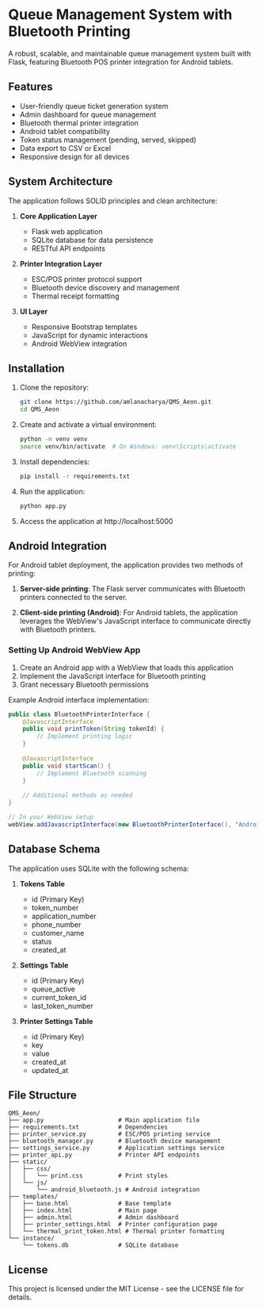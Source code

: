 # Queue Management System with Bluetooth Printing

A robust, scalable, and maintainable queue management system built with Flask, featuring Bluetooth POS printer integration for Android tablets.

## Features

- User-friendly queue ticket generation system
- Admin dashboard for queue management
- Bluetooth thermal printer integration
- Android tablet compatibility
- Token status management (pending, served, skipped)
- Data export to CSV or Excel
- Responsive design for all devices

## System Architecture

The application follows SOLID principles and clean architecture:

1. **Core Application Layer**
   - Flask web application
   - SQLite database for data persistence
   - RESTful API endpoints

2. **Printer Integration Layer**
   - ESC/POS printer protocol support
   - Bluetooth device discovery and management
   - Thermal receipt formatting

3. **UI Layer**
   - Responsive Bootstrap templates
   - JavaScript for dynamic interactions
   - Android WebView integration

## Installation

1. Clone the repository:
   ```bash
   git clone https://github.com/amlanacharya/QMS_Aeon.git
   cd QMS_Aeon
   ```

2. Create and activate a virtual environment:
   ```bash
   python -m venv venv
   source venv/bin/activate  # On Windows: venv\Scripts\activate
   ```

3. Install dependencies:
   ```bash
   pip install -r requirements.txt
   ```

4. Run the application:
   ```bash
   python app.py
   ```

5. Access the application at http://localhost:5000

## Android Integration

For Android tablet deployment, the application provides two methods of printing:

1. **Server-side printing**: The Flask server communicates with Bluetooth printers connected to the server.

2. **Client-side printing (Android)**: For Android tablets, the application leverages the WebView's JavaScript interface to communicate directly with Bluetooth printers.

### Setting Up Android WebView App

1. Create an Android app with a WebView that loads this application
2. Implement the JavaScript interface for Bluetooth printing
3. Grant necessary Bluetooth permissions

Example Android interface implementation:

```java
public class BluetoothPrinterInterface {
    @JavascriptInterface
    public void printToken(String tokenId) {
        // Implement printing logic
    }
    
    @JavascriptInterface
    public void startScan() {
        // Implement Bluetooth scanning
    }
    
    // Additional methods as needed
}

// In your WebView setup
webView.addJavascriptInterface(new BluetoothPrinterInterface(), "AndroidBTPrinter");
```

## Database Schema

The application uses SQLite with the following schema:

1. **Tokens Table**
   - id (Primary Key)
   - token_number
   - application_number
   - phone_number
   - customer_name
   - status
   - created_at

2. **Settings Table**
   - id (Primary Key)
   - queue_active
   - current_token_id
   - last_token_number

3. **Printer Settings Table**
   - id (Primary Key)
   - key
   - value
   - created_at
   - updated_at

## File Structure

```
QMS_Aeon/
├── app.py                     # Main application file
├── requirements.txt           # Dependencies
├── printer_service.py         # ESC/POS printing service
├── bluetooth_manager.py       # Bluetooth device management
├── settings_service.py        # Application settings service
├── printer_api.py             # Printer API endpoints
├── static/
│   ├── css/
│   │   └── print.css          # Print styles
│   └── js/
│       └── android_bluetooth.js # Android integration
├── templates/
│   ├── base.html              # Base template
│   ├── index.html             # Main page
│   ├── admin.html             # Admin dashboard
│   ├── printer_settings.html  # Printer configuration page
│   └── thermal_print_token.html # Thermal printer formatting
└── instance/
    └── tokens.db              # SQLite database
```


## License

This project is licensed under the MIT License - see the LICENSE file for details.